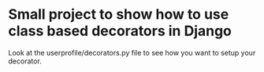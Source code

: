 # Small project to show how to use class based decorators in Django

Look at the userprofile/decorators.py file to see how you want to setup your decorator.